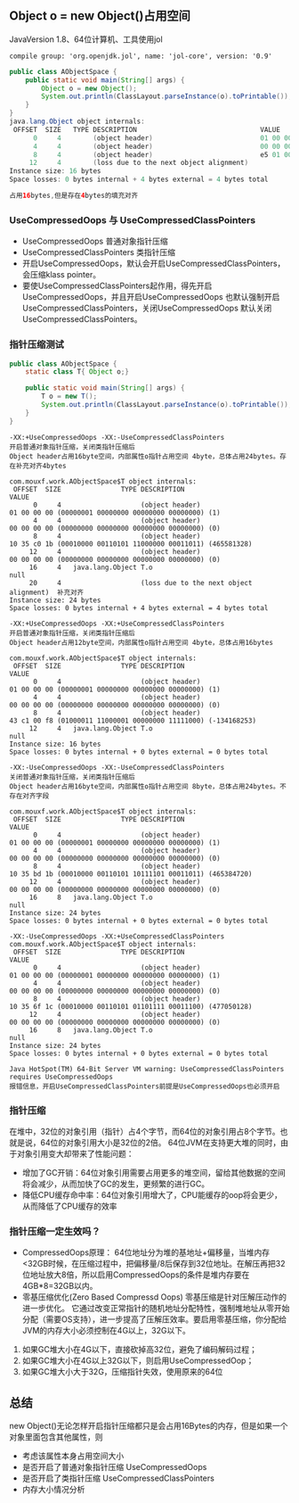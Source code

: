 ## Object o = new Object()占用空间
JavaVersion 1.8、64位计算机、工具使用jol
```
compile group: 'org.openjdk.jol', name: 'jol-core', version: '0.9'
```
```java
public class AObjectSpace {
    public static void main(String[] args) {
        Object o = new Object();
        System.out.println(ClassLayout.parseInstance(o).toPrintable());
    }
}
java.lang.Object object internals:
 OFFSET  SIZE   TYPE DESCRIPTION                               VALUE
      0     4        (object header)                           01 00 00 00 (00000001 00000000 00000000 00000000) (1)
      4     4        (object header)                           00 00 00 00 (00000000 00000000 00000000 00000000) (0)
      8     4        (object header)                           e5 01 00 f8 (11100101 00000001 00000000 11111000) (-134217243)
     12     4        (loss due to the next object alignment)
Instance size: 16 bytes
Space losses: 0 bytes internal + 4 bytes external = 4 bytes total

占用16bytes,但是存在4bytes的填充对齐
```
### UseCompressedOops 与 UseCompressedClassPointers 
- UseCompressedOops 普通对象指针压缩
- UseCompressedClassPointers 类指针压缩
- 开启UseCompressedOops，默认会开启UseCompressedClassPointers，会压缩klass pointer。
- 要使UseCompressedClassPointers起作用，得先开启UseCompressedOops，并且开启UseCompressedOops 也默认强制开启UseCompressedClassPointers，关闭UseCompressedOops 默认关闭UseCompressedClassPointers。
### 指针压缩测试
```java
public class AObjectSpace {
    static class T{ Object o;}

    public static void main(String[] args) {
        T o = new T();
        System.out.println(ClassLayout.parseInstance(o).toPrintable());
    }
}
```

```
-XX:+UseCompressedOops -XX:-UseCompressedClassPointers
开启普通对象指针压缩，关闭类指针压缩后
Object header占用16byte空间，内部属性o指针占用空间 4byte，总体占用24bytes。存在补充对齐4bytes

com.mouxf.work.AObjectSpace$T object internals:
 OFFSET  SIZE               TYPE DESCRIPTION                               VALUE
      0     4                    (object header)                           01 00 00 00 (00000001 00000000 00000000 00000000) (1)
      4     4                    (object header)                           00 00 00 00 (00000000 00000000 00000000 00000000) (0)
      8     4                    (object header)                           10 35 c0 1b (00010000 00110101 11000000 00011011) (465581328)
     12     4                    (object header)                           00 00 00 00 (00000000 00000000 00000000 00000000) (0)
     16     4   java.lang.Object T.o                                       null
     20     4                    (loss due to the next object alignment)  补充对齐
Instance size: 24 bytes
Space losses: 0 bytes internal + 4 bytes external = 4 bytes total
```
```
-XX:+UseCompressedOops -XX:+UseCompressedClassPointers
开启普通对象指针压缩，关闭类指针压缩后
Object header占用12byte空间，内部属性o指针占用空间 4byte，总体占用16bytes

com.mouxf.work.AObjectSpace$T object internals:
 OFFSET  SIZE               TYPE DESCRIPTION                               VALUE
      0     4                    (object header)                           01 00 00 00 (00000001 00000000 00000000 00000000) (1)
      4     4                    (object header)                           00 00 00 00 (00000000 00000000 00000000 00000000) (0)
      8     4                    (object header)                           43 c1 00 f8 (01000011 11000001 00000000 11111000) (-134168253)
     12     4   java.lang.Object T.o                                       null
Instance size: 16 bytes
Space losses: 0 bytes internal + 0 bytes external = 0 bytes total
```
```
-XX:-UseCompressedOops -XX:-UseCompressedClassPointers
关闭普通对象指针压缩，关闭类指针压缩后
Object header占用16byte空间，内部属性o指针占用空间 8byte，总体占用24bytes。不存在对齐字段

com.mouxf.work.AObjectSpace$T object internals:
 OFFSET  SIZE               TYPE DESCRIPTION                               VALUE
      0     4                    (object header)                           01 00 00 00 (00000001 00000000 00000000 00000000) (1)
      4     4                    (object header)                           00 00 00 00 (00000000 00000000 00000000 00000000) (0)
      8     4                    (object header)                           10 35 bd 1b (00010000 00110101 10111101 00011011) (465384720)
     12     4                    (object header)                           00 00 00 00 (00000000 00000000 00000000 00000000) (0)
     16     8   java.lang.Object T.o                                       null
Instance size: 24 bytes
Space losses: 0 bytes internal + 0 bytes external = 0 bytes total

```
```
-XX:-UseCompressedOops -XX:+UseCompressedClassPointers
com.mouxf.work.AObjectSpace$T object internals:
 OFFSET  SIZE               TYPE DESCRIPTION                               VALUE
      0     4                    (object header)                           01 00 00 00 (00000001 00000000 00000000 00000000) (1)
      4     4                    (object header)                           00 00 00 00 (00000000 00000000 00000000 00000000) (0)
      8     4                    (object header)                           10 35 6f 1c (00010000 00110101 01101111 00011100) (477050128)
     12     4                    (object header)                           00 00 00 00 (00000000 00000000 00000000 00000000) (0)
     16     8   java.lang.Object T.o                                       null
Instance size: 24 bytes
Space losses: 0 bytes internal + 0 bytes external = 0 bytes total

Java HotSpot(TM) 64-Bit Server VM warning: UseCompressedClassPointers requires UseCompressedOops
报错信息，开启UseCompressedClassPointers前提是UseCompressedOops也必须开启
```
### 指针压缩
在堆中，32位的对象引用（指针）占4个字节，而64位的对象引用占8个字节。也就是说，64位的对象引用大小是32位的2倍。
64位JVM在支持更大堆的同时，由于对象引用变大却带来了性能问题：
- 增加了GC开销：64位对象引用需要占用更多的堆空间，留给其他数据的空间将会减少，从而加快了GC的发生，更频繁的进行GC。
- 降低CPU缓存命中率：64位对象引用增大了，CPU能缓存的oop将会更少，从而降低了CPU缓存的效率

### 指针压缩一定生效吗？
- CompressedOops原理：
64位地址分为堆的基地址+偏移量，当堆内存<32GB时候，在压缩过程中，把偏移量/8后保存到32位地址。在解压再把32位地址放大8倍，所以启用CompressedOops的条件是堆内存要在4GB*8=32GB以内。
- 零基压缩优化(Zero Based Compressd Oops)
零基压缩是针对压解压动作的进一步优化。 它通过改变正常指针的随机地址分配特性，强制堆地址从零开始分配（需要OS支持），进一步提高了压解压效率。要启用零基压缩，你分配给JVM的内存大小必须控制在4G以上，32G以下。
1. 如果GC堆大小在4G以下，直接砍掉高32位，避免了编码解码过程；
2. 如果GC堆大小在4G以上32G以下，则启用UseCompressedOop；
3. 如果GC堆大小大于32G，压缩指针失效，使用原来的64位

## 总结
new Object()无论怎样开启指针压缩都只是会占用16Bytes的内存，但是如果一个对象里面包含其他属性，则
- 考虑该属性本身占用空间大小
- 是否开启了普通对象指针压缩 UseCompressedOops
- 是否开启了类指针压缩 UseCompressedClassPointers
- 内存大小情况分析



